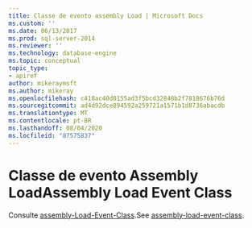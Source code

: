 ```yaml
---
title: Classe de evento assembly Load | Microsoft Docs
ms.custom: ''
ms.date: 06/13/2017
ms.prod: sql-server-2014
ms.reviewer: ''
ms.technology: database-engine
ms.topic: conceptual
topic_type:
- apiref
author: mikeraymsft
ms.author: mikeray
ms.openlocfilehash: c418ac40d8155ad3f5bcd32848b2f7818676b76d
ms.sourcegitcommit: ad4d92dce894592a259721a1571b1d8736abacdb
ms.translationtype: MT
ms.contentlocale: pt-BR
ms.lasthandoff: 08/04/2020
ms.locfileid: "87575837"
---
```

# <a name="assembly-load-event-class"></a><span data-ttu-id="ae1b5-102">Classe de evento Assembly Load</span><span class="sxs-lookup"><span data-stu-id="ae1b5-102">Assembly Load Event Class</span></span>
  <span data-ttu-id="ae1b5-103">Consulte [assembly-Load-Event-Class](../../database-engine/assembly-load-event-class.md).</span><span class="sxs-lookup"><span data-stu-id="ae1b5-103">See [assembly-load-event-class](../../database-engine/assembly-load-event-class.md).</span></span>  
